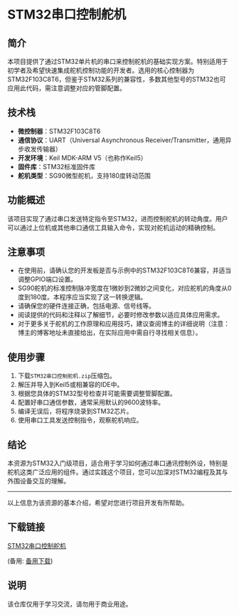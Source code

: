 # STM32串口控制舵机

## 简介

本项目提供了通过STM32单片机的串口来控制舵机的基础实现方案。特别适用于初学者及希望快速集成舵机控制功能的开发者。选用的核心控制器为STM32F103C8T6，但鉴于STM32系列的兼容性，多数其他型号的STM32也可应用此代码，需注意调整对应的管脚配置。

## 技术栈

- **微控制器**：STM32F103C8T6
- **通信协议**：UART（Universal Asynchronous Receiver/Transmitter，通用异步收发传输器）
- **开发环境**：Keil MDK-ARM V5（也称作Keil5）
- **固件库**：STM32标准固件库
- **舵机类型**：SG90微型舵机，支持180度转动范围

## 功能概述

该项目实现了通过串口发送特定指令至STM32，进而控制舵机的转动角度。用户可以通过上位机或其他串口通信工具输入命令，实现对舵机运动的精确控制。

## 注意事项

- 在使用前，请确认您的开发板是否与示例中的STM32F103C8T6兼容，并适当调整GPIO端口设置。
- SG90舵机的标准控制脉冲宽度在1微妙到2微妙之间变化，对应舵机的角度从0度到180度。本程序应当实现了这一转换逻辑。
- 请确保您的硬件连接正确，包括电源、信号线等。
- 阅读提供的代码和注释以了解细节，必要时修改参数以适应具体应用需求。
- 对于更多关于舵机的工作原理和应用技巧，建议查阅博主的详细说明（注意：博主的博客地址未直接给出，在实际应用中需自行寻找相关信息）。

## 使用步骤

1. 下载`STM32串口控制舵机.zip`压缩包。
2. 解压并导入到Keil5或相兼容的IDE中。
3. 根据您具体的STM32型号检查并可能需要调整管脚配置。
4. 配置好串口通信参数，通常采用默认的9600波特率。
5. 编译无误后，将程序烧录到STM32芯片。
6. 使用串口工具发送控制指令，观察舵机响应。

## 结论

本资源为STM32入门级项目，适合用于学习如何通过串口通讯控制外设，特别是舵机这类广泛应用的组件。通过实践这个项目，您可以加深对STM32编程及其与外围设备交互的理解。

---

以上信息为该资源的基本介绍，希望对您进行项目开发有所帮助。

## 下载链接
[STM32串口控制舵机](https://pan.quark.cn/s/1587453217f2) 

(备用: [备用下载](https://pan.baidu.com/s/1M1d8p8Hb2UGHY6ozrxiYIw?pwd=1234))

## 说明

该仓库仅用于学习交流，请勿用于商业用途。
